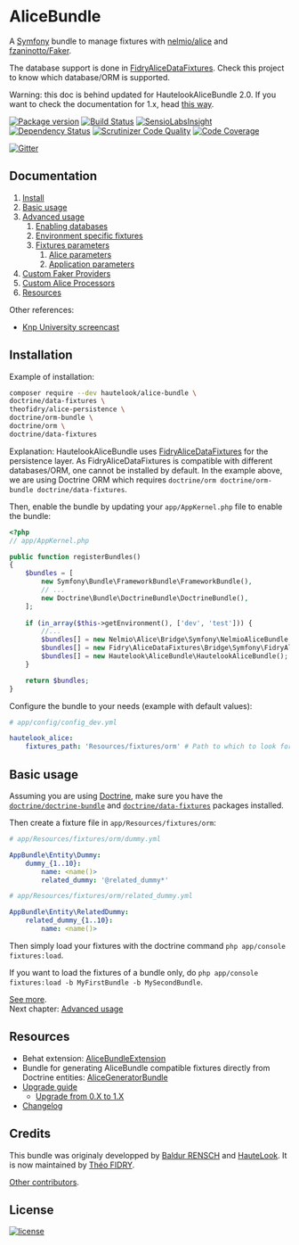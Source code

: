 AliceBundle
===========

A [Symfony](http://symfony.com) bundle to manage fixtures with [nelmio/alice](https://github.com/nelmio/alice) and
[fzaninotto/Faker](https://github.com/fzaninotto/Faker).

The database support is done in [FidryAliceDataFixtures](https://github.com/theofidry/AliceDataFixtures). Check this
project to know which database/ORM is supported.

Warning: this doc is behind updated for HautelookAliceBundle 2.0. If you want to check the documentation for 1.x, head 
[this way](https://github.com/hautelook/AliceBundle/blob/1.x).

[![Package version](https://img.shields.io/packagist/v/hautelook/alice-bundle.svg?style=flat-square)](https://packagist.org/packages/hautelook/alice-bundle)
[![Build Status](https://img.shields.io/travis/hautelook/AliceBundle/master.svg?style=flat-square)](https://travis-ci.org/hautelook/AliceBundle?branch=master)
[![SensioLabsInsight](https://img.shields.io/sensiolabs/i/d93a3fc4-3fe8-4be3-aa62-307f53898199.svg?style=flat-square)](https://insight.sensiolabs.com/projects/d93a3fc4-3fe8-4be3-aa62-307f53898199)
[![Dependency Status](https://www.versioneye.com/user/projects/55d26478265ff6001a000084/badge.svg?style=flat)](https://www.versioneye.com/user/projects/55d26478265ff6001a000084)
[![Scrutinizer Code Quality](https://img.shields.io/scrutinizer/g/hautelook/AliceBundle.svg?style=flat-square)](https://scrutinizer-ci.com/g/hautelook/AliceBundle/?branch=master)
[![Code Coverage](https://img.shields.io/scrutinizer/coverage/g/hautelook/AliceBundle.svg?b=master&style=flat-square)](https://scrutinizer-ci.com/g/hautelook/AliceBundle/?branch=master)

[![Gitter](https://badges.gitter.im/Join%20Chat.svg)](https://gitter.im/hautelook/AliceBundle?utm_source=badge&utm_medium=badge&utm_campaign=pr-badge)

## Documentation

1. [Install](#installation)
2. [Basic usage](#basic-usage)
3. [Advanced usage](doc/advanced-usage.md)
    1. [Enabling databases](doc/advanced-usage.md#enabling-databases)
    2. [Environment specific fixtures](doc/advanced-usage.md#environment-specific-fixtures)
    2. [Fixtures parameters](doc/advanced-usage.md#fixtures-parameters)
        1. [Alice parameters](doc/advanced-usage.md#alice-parameters)
        1. [Application parameters](doc/advanced-usage.md#application-parameters)
4. [Custom Faker Providers](doc/faker-providers.md)
5. [Custom Alice Processors](doc/alice-processors.md)
7. [Resources](#resources)

Other references:

* [Knp University screencast](https://knpuniversity.com/screencast/alice-fixtures)


## Installation

Example of installation:

```bash
composer require --dev hautelook/alice-bundle \
doctrine/data-fixtures \
theofidry/alice-persistence \
doctrine/orm-bundle \
doctrine/orm \
doctrine/data-fixtures
```

Explanation: HautelookAliceBundle uses [FidryAliceDataFixtures](https://github.com/theofidry/AliceDataFixtures) for the
persistence layer. As FidryAliceDataFixtures is compatible with different databases/ORM, one cannot be installed by
default. In the example above, we are using Doctrine ORM which requires
`doctrine/orm doctrine/orm-bundle doctrine/data-fixtures`.

Then, enable the bundle by updating your `app/AppKernel.php` file to enable the bundle:

```php
<?php
// app/AppKernel.php

public function registerBundles()
{
    $bundles = [
        new Symfony\Bundle\FrameworkBundle\FrameworkBundle(),
        // ...
        new Doctrine\Bundle\DoctrineBundle\DoctrineBundle(),
    ];
    
    if (in_array($this->getEnvironment(), ['dev', 'test'])) {
        //...
        $bundles[] = new Nelmio\Alice\Bridge\Symfony\NelmioAliceBundle;
        $bundles[] = new Fidry\AliceDataFixtures\Bridge\Symfony\FidryAliceDataFixturesBundle();
        $bundles[] = new Hautelook\AliceBundle\HautelookAliceBundle();
    }

    return $bundles;
}
```

Configure the bundle to your needs (example with default values):

```yaml
# app/config/config_dev.yml

hautelook_alice:
    fixtures_path: 'Resources/fixtures/orm' # Path to which to look for fixtures relative to the bundle path.
```


## Basic usage

Assuming you are using [Doctrine](http://www.doctrine-project.org/projects/orm.html), make sure you
have the [`doctrine/doctrine-bundle`](https://github.com/doctrine/DoctrineBundle) and
[`doctrine/data-fixtures`](https://github.com/doctrine/data-fixtures) packages installed.

Then create a fixture file in `app/Resources/fixtures/orm`:

```yaml
# app/Resources/fixtures/orm/dummy.yml

AppBundle\Entity\Dummy:
    dummy_{1..10}:
        name: <name()>
        related_dummy: '@related_dummy*'
```

```yaml
# app/Resources/fixtures/orm/related_dummy.yml

AppBundle\Entity\RelatedDummy:
    related_dummy_{1..10}:
        name: <name()>
```

Then simply load your fixtures with the doctrine command `php app/console fixtures:load`.

If you want to load the fixtures of a bundle only, do `php app/console fixtures:load -b MyFirstBundle -b MySecondBundle`.

[See more](#documentation).<br />
Next chapter: [Advanced usage](doc/advanced-usage.md)


## Resources

* Behat extension: [AliceBundleExtension](https://github.com/theofidry/AliceBundleExtension)
* Bundle for generating AliceBundle compatible fixtures directly from Doctrine entities: [AliceGeneratorBundle](https://github.com/trappar/AliceGeneratorBundle)
* [Upgrade guide](UPGRADE.md)
  * [Upgrade from 0.X to 1.X](UPGRADE.md#from-0x-to-1x)
* [Changelog](CHANGELOG.md)


## Credits

This bundle was originaly developped by [Baldur RENSCH](https://github.com/baldurrensch) and [HauteLook](https://github.com/hautelook). It is now maintained by [Théo FIDRY](https://github.com/theofidry).

[Other contributors](https://github.com/hautelook/AliceBundle/graphs/contributors).


## License

[![license](https://img.shields.io/badge/license-MIT-red.svg?style=flat-square)](LICENSE)
